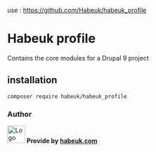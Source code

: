 use : https://github.com/Habeuk/habeuk_profile
# Habeuk profile

Contains the core modules for a Drupal 9 project

## installation

```
composer require habeuk/habeuk_profile
```

### Author

<div>
<img alt="Logo habeuk" src="https://habeuk.com/sites/default/files/styles/medium/public/2023-08/logo-habeuk.png" height="40px">
<strong> Provide by <a href="https://habeuk.com/" target="_blank">habeuk.com</a> </strong>
</div>
